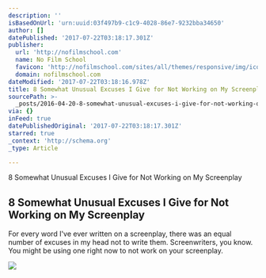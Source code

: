```yaml
---
description: ''
isBasedOnUrl: 'urn:uuid:03f497b9-c1c9-4028-86e7-9232bba34650'
author: []
datePublished: '2017-07-22T03:18:17.301Z'
publisher:
  url: 'http://nofilmschool.com'
  name: No Film School
  favicon: 'http://nofilmschool.com/sites/all/themes/responsive/img/icons/favicon.ico'
  domain: nofilmschool.com
dateModified: '2017-07-22T03:18:16.978Z'
title: 8 Somewhat Unusual Excuses I Give for Not Working on My Screenplay
sourcePath: >-
  _posts/2016-04-20-8-somewhat-unusual-excuses-i-give-for-not-working-on-my-scre.md
via: {}
inFeed: true
datePublishedOriginal: '2017-07-22T03:18:17.301Z'
starred: true
_context: 'http://schema.org'
_type: Article

---
```

8 Somewhat Unusual Excuses I Give for Not Working on My Screenplay

<article style=""><h1>8 Somewhat Unusual Excuses I Give for Not Working on My Screenplay</h1><p>For every word I've ever written on a screenplay, there was an equal number of excuses in my head not to write them. Screenwriters, you know. You might be using one right now to not work on your screenplay.</p><img src="http://nofilmschool.com/sites/default/files/styles/facebook/public/broken_pencils.jpg?itok=7g0AdjL6" /></article>
